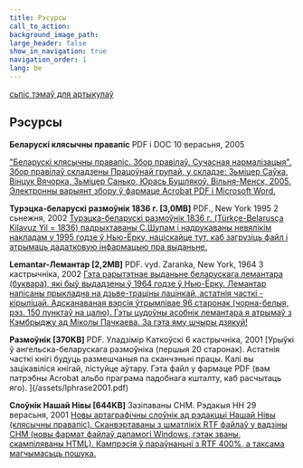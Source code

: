 ```yaml
---
title: Рэсурсы
call_to_action: 
background_image_path:
large_header: false
show_in_navigation: true
navigation_order: 1
lang: be
---
```


[сьпіс тэмаў для артыкулаў](/articles/sought_articles.html)

Рэсурсы
-------

**Беларускі клясычны правапіс** PDF і DOC 10 верасьня, 2005

["Беларускі клясычны правапіс. Збор правілаў. Сучасная нармалізацыя". Збор правілаў складзены Працоўнай групай, у складзе: Зьміцер Саўка, Вінцук Вячорка, Зьміцер Санько, Юрась Бушлякоў. Вільня-Менск, 2005. Электронны варыянт збору ў фармаце Acrobat PDF і Microsoft Word.](/articles/pravapis2005.html)

**Турэцка-беларускі размоўнік 1836 г. \[3,0MB\]** PDF., New York 1995 2 сьнежня, 2002 [Турэцка-беларускі размоўнік 1836 г. (Türkçe-Belarusça Kilavuz Yil = 1836) падрыхтаваны С.Шупам і надрукаваны невялікім накладам у 1995 годзе ў Нью-Ёрку, націскайце тут, каб загрузіць файл і атрымаць дадатковую інфармацыю пра выданьне.](/articles/d_turkish_belarusian.html)

**Lemantar-Лемантар \[2,2MB\]** PDF. vyd. Zaranka, New York, 1964 3 кастрычніка, 2002 [Гэта рарытэтнае выданьне беларускага лемантара (буквара), які быў выдадзены ў 1964 годзе ў Нью-Ёрку. Лемантар напісаны прыкладна на дзьве-траціны лацінкай, астатнія часткі - кірыліцай. Адсканаваная вэрсія ўтрымлівае 96 старонак (чорна-белыя, рэз. 150 пунктаў на цалю). Гэты цудоўны асобнік лемантара я атрымаў з Кэмбрыджу ад Міколы Пачкаева. За гэта яму шчыры дзякуй!](/assets/belarus_lemantar.pdf)

**Размоўнік \[370KB\]** PDF. Уладзімір Каткоўскі 6 кастрычніка, 2001 [Урыўкі ў ангельска-беларускага размоўніка (першыя 20 старонак). Астатнія часткі кнігі будуць размешчаныя па сканчэньні працы. Калі вы зацікавіліся кнігай, лістуйце аўтару. Гэта файл у фармаце PDF (вам патрэбны Acrobat альбо праграма падобнага кшталту, каб расчытаць яго). \](/assets/lphrase2001.pdf)

**Слоўнік Нашай Нівы \[644KB\]** Зазіпаваны CHM. Рэдакыя НН 29 верасьня, 2001 [Новы артаграфічны слоўнік ад рэдакцыі Нашай Нівы (клясычны правапіс). Сканвэртаваны з шматлікіх RTF файлаў у вадзіны CHM (новы фармат файлаў дапамогі Windows, гэтак званы, скампіляваны HTML). Кампрэсія ў параўнаньні з RTF 400%, а таксама магчымасьць пошука.](/assets/slouniknn.zip)


